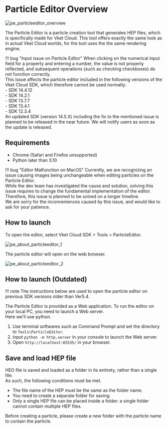 # Particle Editor Overview

![pe_particleeditor_overview](pe_image/pe_particleeditor_overview.gif)

The Particle Editor is a particle creation tool that generates HEP files, which is specifically made for Vket Cloud.
This tool offers exactly the same look as in actual Vket Cloud worlds, for the tool uses the the same rendering engine.

!!! bug "Input issue on Particle Editor"
    When clicking on the numerical input field for a property and entering a number, the value is not properly reflected, and subsequent operations (such as checking checkboxes) do not function correctly.<br>
    This issue affects the particle editor included in the following versions of the Vket Cloud SDK, which therefore cannot be used normally:<br>
    - SDK 14.4.12<br>
    - SDK 14.2.1<br>
    - SDK 13.7.7<br>
    - SDK 13.4.1<br>
    - SDK 12.3.4<br>
    An updated SDK (version 14.5.X) including the fix to the mentioned issue is planned to be released in the near future. We will notify users as soon as the update is released.

## Requirements

- Chrome (Safari and Firefox unsupported)  
- Python later than 3.10

!!! bug "Editor Malfunction on MacOS"
    Currently, we are recognizing an issue causing images being unchangeable when editing particles on the Particle Editor. <br>
    While the dev team has investigated the cause and solution, solving this issue requires to change the fundamental implementation of the editor. Therefore, this issue is planned to be solved on a longer timeline.<br>
    We are sorry for the inconveniences caused by this issue, and would like to ask for your patience.

## How to launch

To open the editor, select Vket Cloud SDK > Tools > ParticleEditor.

![pe_about_particleeditor_1](pe_image/pe_about_particleeditor_1.jpg)

The particle editor will open on the web browser.

![pe_about_particleeditor_2](pe_image/pe_about_particleeditor_2.jpg)

## How to launch (Outdated)

!!! note
    The instructions below are used to open the particle editor on previous SDK versions older than Ver5.4.

The Particle Editor is provided as a Web application. To run the editor on your local PC, you need to launch a Web server.  
Here we'll use python.  

1. Use terminal softwares such as Command Prompt and set the directory to `Tools\ParticleEditor`.  
2. input `python -m http.server` in your console to launch the Web server.  
3. Open `http://localhost:65535/` in your browser.  

## Save and load HEP file

HEO file is saved and loaded as a folder in its entirety, rather than a single file.  
As such, the following conditions must be met.

- The file name of the HEP must be the same as the folder name.  
- You need to create a separate folder for saving.  
- Only a single HEP file can be placed inside a folder: a single folder cannot contain multiple HEP files.

Before creating a particle, please create a new folder with the particle name to contain the particle.
